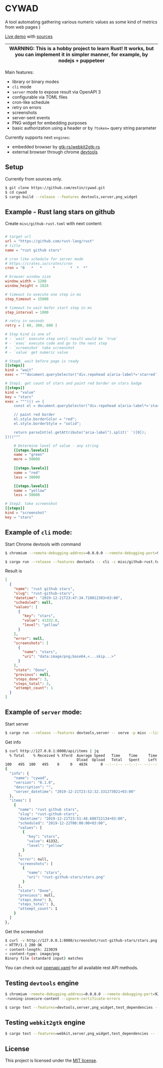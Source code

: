 # CYWAD

A tool automating gathering various numeric values as some kind of metrics from web pages )

[Live demo](https://cywad.herokuapp.com/) with [sources](https://github.com/estin/cywad-demo)

| WARNING: This is a hobby project to learn Rust! It works, but you can implement it in simpler manner, for example, by nodejs + puppeteer |
| --- |

Main features:
 - library or binary modes
 - `cli` mode
 - `server` mode to expose result via OpenAPI 3
 - configurable via TOML files
 - cron-like schedule
 - retry on errors
 - screenshots
 - server-sent events
 - PNG widget for embedding purposes
 - basic authorization using a header or by `?token=` query string parameter

Currently supports next `engines`:

 - embedded browser by [gtk-rs/webkit2gtk-rs](https://github.com/gtk-rs/webkit2gtk-rs)
 - external browser through chrome [devtools](https://chromedevtools.github.io/devtools-protocol/)


## Setup

Currently from sources only.

```bash
$ git clone https://github.com/estin/cywad.git
$ cd cywad
$ cargo build --release --features devtools,server,png_widget
```


## Example - Rust lang stars on github

Create `misc/github-rust.toml` with next content:

```toml

# target url
url = "https://github.com/rust-lang/rust"
# title
name = "rust github stars"

# cron like schedule for server mode
# https://crates.io/crates/cron
cron = "0   *   *     *       *  *  *"

# browser window size
window_width = 1280
window_height = 1024

# timeout to execute one step in ms
step_timeout = 15000

# timeout to wait befor start step in ms
step_interval = 1000

# retry in seconds
retry = [ 60, 300, 600 ]

# Step kind is one of
# - `wait` execute step until result would be `true`
# - `exec` execute code and go to the next step
# - `screenshot` take screenshot
# - `value` get numeric value

# Step0. wait before page is ready
[[steps]]
kind = "wait"
exec = """document.querySelector("div.repohead a[aria-label*='starred']") ? true : false"""

# Step1. get count of stars and paint red border on stars badge
[[steps]]
kind = "value"
key = "stars"
exec = """(() => {
    const el = document.querySelector("div.repohead a[aria-label*='starred']");

    // paint red border
    el.style.borderColor = "red";
    el.style.borderStyle = "solid";

    return parseInt(el.getAttribute("aria-label").split(' ')[0]);
})()"""

    # Determine level of value - any string
    [[steps.levels]]
    name = "green"
    more = 50000
 
    [[steps.levels]]
    name = "red"
    less = 30000 

    [[steps.levels]]
    name = "yellow"
    less = 50000

# Step2. take screenshot
[[steps]]
kind = "screenshot"
key = "stars"
```


## Example of `cli` mode:

Start Chrome devtools with command
```bash
$ chromium --remote-debugging-address=0.0.0.0 --remote-debugging-port=9222 --headless --disable-gpu --disable-software-rasterizer --disable-dev-shm-usage --no-sandbox --enable-logging --allow-running-insecure-content --ignore-certificate-errors
```

```bash
$ cargo run --release --features devtools -- cli -c misc/github-rust.toml
```

Result is
```json
[
  {
    "name": "rust github stars",
    "slug": "rust-github-stars",
    "datetime": "2019-12-21T23:47:34.710012303+03:00",
    "scheduled": null,
    "values": [
      {
        "key": "stars",
        "value": 41332.0,
        "level": "yellow"
      }
    ],
    "error": null,
    "screenshots": [
      {
        "name": "stars",
        "uri": "data:image/png;base64,<...skip...>"
      }
    ],
    "state": "Done",
    "previous": null,
    "steps_done": 3,
    "steps_total": 3,
    "attempt_count": 1
  }
]
```


## Example of `server` mode:


Start server
```bash
$ cargo run --release --features devtools,server -- serve -p misc --listen 127.0.0.1:8000
```

Get info
```bash
$ curl http://127.0.0.1:8000/api/items | jq
  % Total    % Received % Xferd  Average Speed   Time    Time     Time  Current
                                 Dload  Upload   Total   Spent    Left  Speed
100   495  100   495    0     0   483k      0 --:--:-- --:--:-- --:--:--  483k
{
  "info": {
    "name": "cywad",
    "version": "0.1.0",
    "description": "",
    "server_datetime": "2019-12-21T23:52:32.331273021+03:00"
  },
  "items": [
    {
      "name": "rust github stars",
      "slug": "rust-github-stars",
      "datetime": "2019-12-21T23:51:48.608722134+03:00",
      "scheduled": "2019-12-22T08:00:00+03:00",
      "values": [
        {
          "key": "stars",
          "value": 41332,
          "level": "yellow"
        }
      ],
      "error": null,
      "screenshots": [
        {
          "name": "stars",
          "uri": "rust-github-stars/stars.png"
        }
      ],
      "state": "Done",
      "previous": null,
      "steps_done": 3,
      "steps_total": 3,
      "attempt_count": 1
    }
  ]
},
```

Get the screenshot
```bash
$ curl -v http://127.0.0.1:8000/screenshot/rust-github-stars/stars.png 2>&1 | grep "<"
< HTTP/1.1 200 OK
< content-length: 223039
< content-type: image/png
Binary file (standard input) matches
```

You can check out [openapi.yaml](openapi.yaml) for all available rest API methods.

## Testing `devtools` engine

```bash
$ chromium -remote-debugging-address=0.0.0.0 --remote-debugging-port=9222 --headless --disable-gpu --disable-software-rasterizer --disable-dev-shm-usage --no-sandbox --enable-logging --allow
-running-insecure-content --ignore-certificate-errors
```

```bash
$ cargo test --features=devtools,server,png_widget,test_dependencies -- --nocapture
```

## Testing `webkit2gtk` engine

```bash
$ cargo test --features=webkit,server,png_widget,test_dependencies -- --nocapture
``` 

## License

This project is licensed under the [MIT license](LICENSE).
